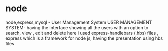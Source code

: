 # node
node,express,mysql - User Management System
USER MANAGEMENT SYSTEM- having the interface showing all the users with an option to search, view , edit and delete
here i used express-handlebars (.hbs) files , express which is a framework for node js, having the presentation using hbs files 
